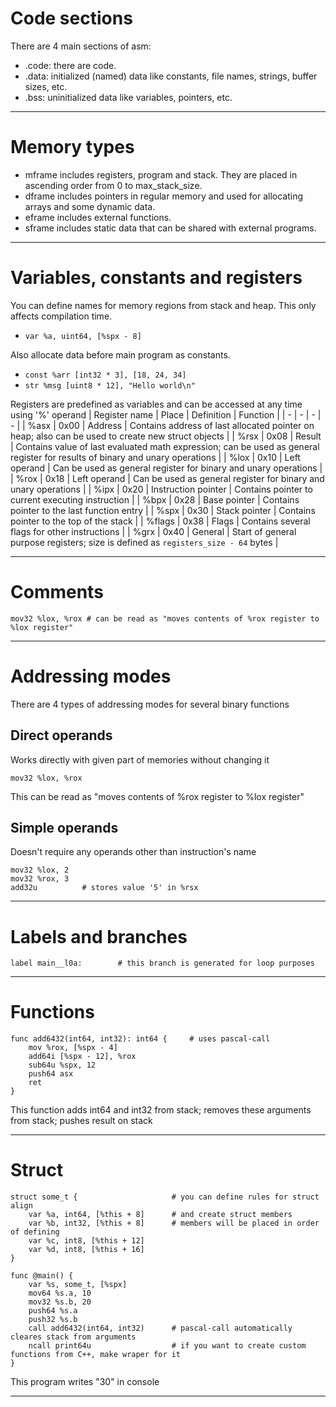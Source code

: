 # Code sections
There are 4 main sections of asm:
- .code: there are code.
- .data: initialized (named) data like constants, file names, strings, buffer sizes, etc.
- .bss: uninitialized data like variables, pointers, etc.

---

# Memory types
- mframe includes registers, program and stack. They are placed in ascending order from 0 to max_stack_size.
- dframe includes pointers in regular memory and used for allocating arrays and some dynamic data.
- eframe includes external functions.
- sframe includes static data that can be shared with external programs.

---

# Variables, constants and registers
You can define names for memory regions from stack and heap.
This only affects compilation time.
- `var %a, uint64, [%spx - 8]`

Also allocate data before main program as constants.
- `const %arr [int32 * 3], [18, 24, 34]`
- `str %msg [uint8 * 12], "Hello world\n"`

Registers are predefined as variables and can be accessed at any time using '%' operand
| Register name | Place | Definition | Function |
| - | - | - | - |
| %asx | 0x00 | Address | Contains address of last allocated pointer on heap; also can be used to create new struct objects |
| %rsx | 0x08 | Result | Contains value of last evaluated math expression; can be used as general register for results of binary and unary operations |
| %lox | 0x10 | Left operand | Can be used as general register for binary and unary operations |
| %rox | 0x18 | Left operand | Can be used as general register for binary and unary operations |
| %ipx | 0x20 | Instruction pointer | Contains pointer to current executing instruction |
| %bpx | 0x28 | Base pointer | Contains pointer to the last function entry |
| %spx | 0x30 | Stack pointer | Contains pointer to the top of the stack |
| %flags | 0x38 | Flags | Contains several flags for other instructions |
| %grx | 0x40 | General | Start of general purpose registers; size is defined as `registers_size - 64` bytes |

---

# Comments
```
mov32 %lox, %rox # can be read as "moves contents of %rox register to %lox register"
```

---

# Addressing modes
There are 4 types of addressing modes for several binary functions
## Direct operands
Works directly with given part of memories without changing it
```
mov32 %lox, %rox
```
This can be read as "moves contents of %rox register to %lox register"
## Simple operands
Doesn't require any operands other than instruction's name
```
mov32 %lox, 2
mov32 %rox, 3
add32u          # stores value '5' in %rsx 
```

---

# Labels and branches
```
label main__l0a:		# this branch is generated for loop purposes
```

---

# Functions
```
func add6432(int64, int32): int64 {		# uses pascal-call
	mov %rox, [%spx - 4]
	add64i [%spx - 12], %rox
	sub64u %spx, 12
	push64 asx
	ret
}
```
This function adds int64 and int32 from stack; removes these arguments from stack; pushes result on stack

---

# Struct
```
struct some_t {						# you can define rules for struct align
	var %a, int64, [%this + 8]		# and create struct members
	var %b, int32, [%this + 8]		# members will be placed in order of defining
	var %c, int8, [%this + 12]
	var %d, int8, [%this + 16]
}

func @main() {
	var %s, some_t, [%spx]
	mov64 %s.a, 10
	mov32 %s.b, 20
	push64 %s.a
	push32 %s.b						
	call add6432(int64, int32)		# pascal-call automatically cleares stack from arguments
	ncall print64u					# if you want to create custom functions from C++, make wraper for it
}
```
This program writes "30" in console

---